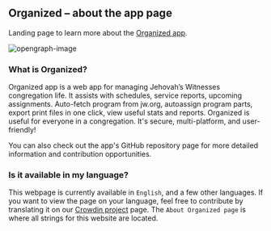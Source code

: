 ## Organized – about the app page

Landing page to learn more about the [Organized app](https://github.com/sws2apps/organized-app).

![opengraph-image](https://github.com/sws2apps/organized-about/assets/80993061/33b44e86-83a1-4062-baa4-e4e1c9f6225c)

### What is Organized?

Organized app is a web app for managing Jehovah’s Witnesses congregation life. It assists with schedules, service reports, upcoming assignments. Auto-fetch program from jw.org, autoassign program parts, export print files in one click, view useful stats and reports. Organized is useful for everyone in a congregation. It's secure, multi-platform, and user-friendly! 

You can also check out the app's GitHub repository page for more detailed information and contribution opportunities.

### Is it available in my language?

This webpage is currently available in `English`, and a few other languages. If you want to view the page on your language, feel free to contribute by translating it on our [Crowdin project](https://crowdin.com/project/organized) page. The `About Organized page` is where all strings for this website are located.
